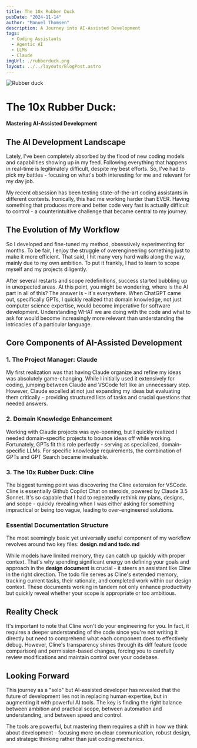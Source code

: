 ```yaml
---
title: The 10x Rubber Duck
pubDate: "2024-11-14"
author: "Manuel Thomsen"
description: A Journey into AI-Assisted Development
tags:
  - Coding Assistants
  - Agentic AI
  - LLMs
  - Claude
imgUrl: ./rubberduck.png
layout: ../../layouts/BlogPost.astro
---
```


![Rubber duck](./rubberduck.png)

# The 10x Rubber Duck: 
#### Mastering AI-Assisted Development

## The AI Development Landscape
Lately, I've been completely absorbed by the flood of new coding models and capabilities showing up in my feed. Following everything that happens in real-time is legitimately difficult, despite my best efforts. So, I've had to pick my battles - focusing on what's both interesting for me and relevant for my day job.

My recent obsession has been testing state-of-the-art coding assistants in different contexts. Ironically, this had me working harder than EVER. Having something that produces more and better code very fast is actually difficult to control - a counterintuitive challenge that became central to my journey.

## The Evolution of My Workflow
So I developed and fine-tuned my method, obsessively experimenting for months. To be fair, I enjoy the struggle of overengineering something just to make it more efficient. That said, I hit many very hard walls along the way, mainly due to my own ambition. To put it frankly, I had to learn to scope myself and my projects diligently.

After several restarts and scope redefinitions, success started bubbling up in unexpected areas. At this point, you might be wondering, where is the AI part in all of this? The answer is - it's everywhere. When ChatGPT came out, specifically GPTs, I quickly realized that domain knowledge, not just computer science expertise, would become imperative for software development. Understanding WHAT we are doing with the code and what to ask for would become increasingly more relevant than understanding the intricacies of a particular language.

## Core Components of AI-Assisted Development

### 1. The Project Manager: Claude
My first realization was that having Claude organize and refine my ideas was absolutely game-changing. While I initially used it extensively for coding, jumping between Claude and VSCode felt like an unnecessary step. However, Claude excelled at not just expanding my ideas but evaluating them critically - providing structured lists of tasks and crucial questions that needed answers.

### 2. Domain Knowledge Enhancement
Working with Claude projects was eye-opening, but I quickly realized I needed domain-specific projects to bounce ideas off while working. Fortunately, GPTs fit this role perfectly - serving as specialized, domain-specific LLMs. For specific knowledge requirements, the combination of GPTs and GPT Search became invaluable.

### 3. The 10x Rubber Duck: Cline
The biggest turning point was discovering the Cline extension for VSCode. Cline is essentially Github Copilot Chat on steroids, powered by Claude 3.5 Sonnet. It's so capable that I had to repeatedly rethink my plans, designs, and scope - quickly revealing when I was either asking for something impractical or being too vague, leading to over-engineered solutions.

### Essential Documentation Structure
The most seemingly basic yet universally useful component of my workflow revolves around two key files: **design.md and todo.md**

While models have limited memory, they can catch up quickly with proper context. That's why spending significant energy on defining your goals and approach in the **design document** is crucial - it steers an assistant like Cline in the right direction. The todo file serves as Cline's extended memory, tracking current tasks, their rationale, and completed work within our design context. These documents working in tandem not only enhance productivity but quickly reveal whether your scope is appropriate or too ambitious.

## Reality Check
It's important to note that Cline won't do your engineering for you. In fact, it requires a deeper understanding of the code since you're not writing it directly but need to comprehend what each component does to effectively debug. However, Cline's transparency shines through its diff feature (code comparison) and permission-based changes, forcing you to carefully review modifications and maintain control over your codebase.

## Looking Forward
This journey as a "solo" but AI-assisted developer has revealed that the future of development lies not in replacing human expertise, but in augmenting it with powerful AI tools. The key is finding the right balance between ambition and practical scope, between automation and understanding, and between speed and control.

The tools are powerful, but mastering them requires a shift in how we think about development - focusing more on clear communication, robust design, and strategic thinking rather than just coding mechanics.
